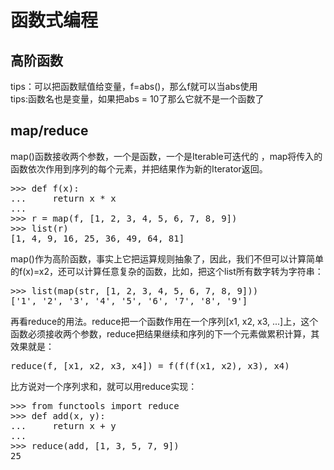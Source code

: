 # 函数式编程
## 高阶函数
tips：可以把函数赋值给变量，f=abs()，那么f就可以当abs使用  
tips:函数名也是变量，如果把abs = 10了那么它就不是一个函数了  
## map/reduce
map()函数接收两个参数，一个是函数，一个是Iterable可迭代的 ，map将传入的函数依次作用到序列的每个元素，并把结果作为新的Iterator返回。  
<pre>
>>> def f(x):
...     return x * x
...
>>> r = map(f, [1, 2, 3, 4, 5, 6, 7, 8, 9])
>>> list(r)
[1, 4, 9, 16, 25, 36, 49, 64, 81]
</pre>
map()作为高阶函数，事实上它把运算规则抽象了，因此，我们不但可以计算简单的f(x)=x2，还可以计算任意复杂的函数，比如，把这个list所有数字转为字符串：
<pre>
>>> list(map(str, [1, 2, 3, 4, 5, 6, 7, 8, 9]))
['1', '2', '3', '4', '5', '6', '7', '8', '9']</pre>
再看reduce的用法。reduce把一个函数作用在一个序列[x1, x2, x3, ...]上，这个函数必须接收两个参数，reduce把结果继续和序列的下一个元素做累积计算，其效果就是：
<pre>
reduce(f, [x1, x2, x3, x4]) = f(f(f(x1, x2), x3), x4)</pre>
比方说对一个序列求和，就可以用reduce实现：
<pre>
>>> from functools import reduce
>>> def add(x, y):
...     return x + y
...
>>> reduce(add, [1, 3, 5, 7, 9])
25</pre>